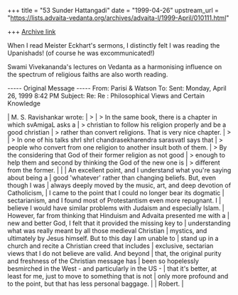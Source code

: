 +++
title = "53 Sunder Hattangadi"
date = "1999-04-26"
upstream_url = "https://lists.advaita-vedanta.org/archives/advaita-l/1999-April/010111.html"

+++
[Archive link](https://lists.advaita-vedanta.org/archives/advaita-l/1999-April/010111.html)

When I read Meister Eckhart's sermons, I distinctly felt I was reading
the Upanishads! (of course he was excommunicated!)

Swami Vivekananda's lectures on Vedanta as a harmonising influence on
the spectrum of religious faiths are also worth reading.

----- Original Message -----
From: Parisi & Watson <niche at ameritech.net>
To: <ADVAITA-L at advaita-vedanta.org>
Sent: Monday, April 26, 1999 8:42 PM
Subject: Re: Re : Philosophical Views and Certain Knowledge


| M. S. Ravishankar wrote:
| >
| > In the same book, there is a chapter in which svAmigaL asks a
| > christian to follow his religion properly and be a good christian
| > rather than convert religions. That is very nice chapter.
| >
| > In one of his talks shrI shrI chandrasekharendra sarasvatI says
that
| > people who convert from one religion to another insult both of them.
| > By the considering that God of their former religion as not good
| > enough to help them and second by thinking the God of the new one is
| > different from the former.
| <snip>
|
| An excellent point, and I understand what you're saying about being a
| good 'whatever' rather than changing beliefs. But, even though I was
| always deeply moved by the music, art, and deep devotion of
Catholicism,
| I came to the point that I could no longer bear its dogmatic
| sectarianism, and I found most of Protestantism even more repugnant. I
| believe I would have similar problems with Judaism and especially
Islam.
| However, far from thinking that Hinduism and Advaita presented me with
a
| new and better God, I felt that it provided the missing key to
| understanding what was really meant by all those medieval Christian
| mystics, and ultimately by Jesus himself. But to this day I am unable
to
| stand up in a church and recite a Christian creed that includes
| exclusive, sectarian views that I do not believe are valid. And beyond
| that, the original purity and freshness of the Christian message has
| been so hopelessly besmirched in the West - and particularly in the
US -
| that it's better, at least for me, just to move to something that is
not
| only more profound and to the point, but that has less personal
baggage.
|
| Robert.
|

